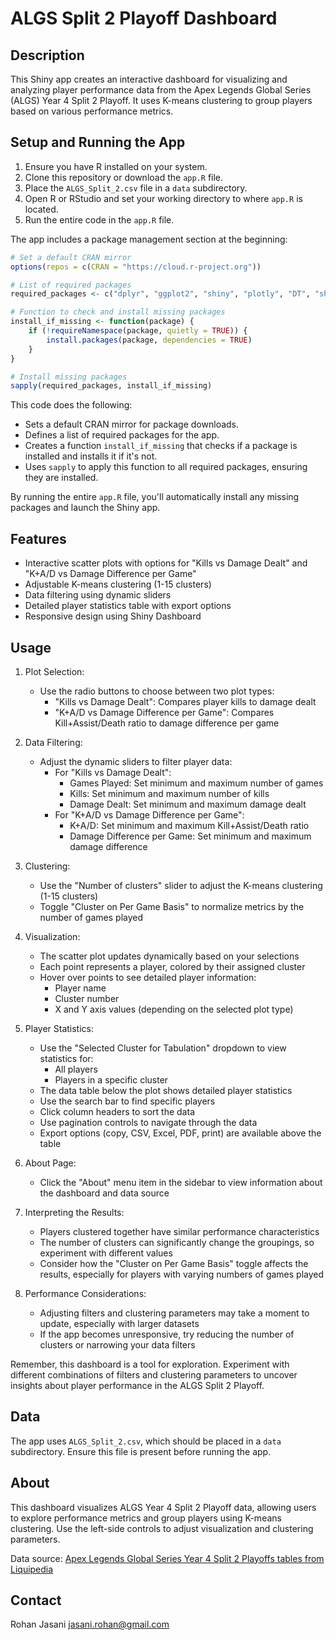 # ALGS Split 2 Playoff Dashboard

## Description

This Shiny app creates an interactive dashboard for visualizing and analyzing player performance data from the Apex Legends Global Series (ALGS) Year 4 Split 2 Playoff. It uses K-means clustering to group players based on various performance metrics.

## Setup and Running the App

1. Ensure you have R installed on your system.
2. Clone this repository or download the `app.R` file.
3. Place the `ALGS_Split_2.csv` file in a `data` subdirectory.
4. Open R or RStudio and set your working directory to where `app.R` is located.
5. Run the entire code in the `app.R` file.

The app includes a package management section at the beginning:

```r
# Set a default CRAN mirror
options(repos = c(CRAN = "https://cloud.r-project.org"))

# List of required packages
required_packages <- c("dplyr", "ggplot2", "shiny", "plotly", "DT", "shinythemes", "shinydashboard", "shinyWidgets")

# Function to check and install missing packages
install_if_missing <- function(package) {
    if (!requireNamespace(package, quietly = TRUE)) {
        install.packages(package, dependencies = TRUE)
    }
}

# Install missing packages
sapply(required_packages, install_if_missing)
```

This code does the following:
- Sets a default CRAN mirror for package downloads.
- Defines a list of required packages for the app.
- Creates a function `install_if_missing` that checks if a package is installed and installs it if it's not.
- Uses `sapply` to apply this function to all required packages, ensuring they are installed.

By running the entire `app.R` file, you'll automatically install any missing packages and launch the Shiny app.

## Features

- Interactive scatter plots with options for "Kills vs Damage Dealt" and "K+A/D vs Damage Difference per Game"
- Adjustable K-means clustering (1-15 clusters)
- Data filtering using dynamic sliders
- Detailed player statistics table with export options
- Responsive design using Shiny Dashboard

## Usage

1. Plot Selection:
   - Use the radio buttons to choose between two plot types:
     - "Kills vs Damage Dealt": Compares player kills to damage dealt
     - "K+A/D vs Damage Difference per Game": Compares Kill+Assist/Death ratio to damage difference per game

2. Data Filtering:
   - Adjust the dynamic sliders to filter player data:
     - For "Kills vs Damage Dealt":
       - Games Played: Set minimum and maximum number of games
       - Kills: Set minimum and maximum number of kills
       - Damage Dealt: Set minimum and maximum damage dealt
     - For "K+A/D vs Damage Difference per Game":
       - K+A/D: Set minimum and maximum Kill+Assist/Death ratio
       - Damage Difference per Game: Set minimum and maximum damage difference

3. Clustering:
   - Use the "Number of clusters" slider to adjust the K-means clustering (1-15 clusters)
   - Toggle "Cluster on Per Game Basis" to normalize metrics by the number of games played

4. Visualization:
   - The scatter plot updates dynamically based on your selections
   - Each point represents a player, colored by their assigned cluster
   - Hover over points to see detailed player information:
     - Player name
     - Cluster number
     - X and Y axis values (depending on the selected plot type)

5. Player Statistics:
   - Use the "Selected Cluster for Tabulation" dropdown to view statistics for:
     - All players
     - Players in a specific cluster
   - The data table below the plot shows detailed player statistics
   - Use the search bar to find specific players
   - Click column headers to sort the data
   - Use pagination controls to navigate through the data
   - Export options (copy, CSV, Excel, PDF, print) are available above the table

6. About Page:
   - Click the "About" menu item in the sidebar to view information about the dashboard and data source

7. Interpreting the Results:
   - Players clustered together have similar performance characteristics
   - The number of clusters can significantly change the groupings, so experiment with different values
   - Consider how the "Cluster on Per Game Basis" toggle affects the results, especially for players with varying numbers of games played

8. Performance Considerations:
   - Adjusting filters and clustering parameters may take a moment to update, especially with larger datasets
   - If the app becomes unresponsive, try reducing the number of clusters or narrowing your data filters

Remember, this dashboard is a tool for exploration. Experiment with different combinations of filters and clustering parameters to uncover insights about player performance in the ALGS Split 2 Playoff.

## Data

The app uses `ALGS_Split_2.csv`, which should be placed in a `data` subdirectory. Ensure this file is present before running the app.

## About

This dashboard visualizes ALGS Year 4 Split 2 Playoff data, allowing users to explore performance metrics and group players using K-means clustering. Use the left-side controls to adjust visualization and clustering parameters.

Data source: [Apex Legends Global Series Year 4 Split 2 Playoffs tables from Liquipedia](https://liquipedia.net/apexlegends/Apex_Legends_Global_Series/2024/Split_2/Playoffs)

## Contact

Rohan Jasani
jasani.rohan@gmail.com